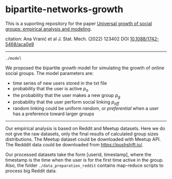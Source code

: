 # bipartite-networks-growth

This is a suporting repository for the paper [Universal growth of social groups: empirical analysis and modeling](https://arxiv.org/abs/2206.06732).

citation: Ana Vranić et al J. Stat. Mech. (2022) 123402 DOI [10.1088/1742-5468/aca0e9](https://doi.org/10.1088/1742-5468/aca0e9)

---

`./model`

We proposed the bipartite growth model for simulating the growth of online social groups. The model parameters are:
- time series of new users stored in the txt file
- probability that the user is active $p_a$
- the probability that the user makes a new group $p_g$
- probability that the user perform social linking $p_{aff}$
- random linking could be uniform $random$, or $preferential$ when a user has a preference toward larger groups

---

Our empirical analysis is based on Reddit and Meetup datasets. Here we do not give the raw datasets, only the final results of calculated group sizes distributions. The Meetup dataset could be downloaded with Meetup API. The Redddit data could be downloaded from https://pushshift.io/. 

Our processed datasets take the form [userid, timestamp], where the timestamp is the time when the user is for the first time active in the group. Also, the folder 
`./data_preparation_reddit` contains map-reduce scripts to process big Reddit data. 

